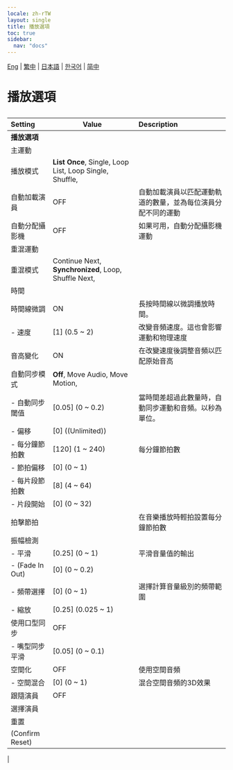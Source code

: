```yaml
---
locale: zh-rTW
layout: single
title: 播放選項
toc: true
sidebar:
  nav: "docs"
---
```

[Eng](/dancexr/menu/2025.4/motion/motion_loader) | [繁中](/tw/dancexr/menu/2025.4/motion/motion_loader) | [日本語](/jp/dancexr/menu/2025.4/motion/motion_loader) | [한국어](/kr/dancexr/menu/2025.4/motion/motion_loader) | [简中](/zh/dancexr/menu/2025.4/motion/motion_loader)

# 播放選項

## 

| Setting | Value | Description |
| :--- | --- | :--- |
|**播放選項** | | 
| 主運動 || 
| 播放模式 |  **List Once**,  Single,  Loop List,  Loop Single,  Shuffle,  |  |
| 自動加載演員 | OFF | 自動加載演員以匹配運動軌道的數量，並為每位演員分配不同的運動
| 自動分配攝影機 | OFF | 如果可用，自動分配攝影機運動
| 重混運動 || 
| 重混模式 |  Continue Next,  **Synchronized**,  Loop,  Shuffle Next,  |  |
| 時間 || 
| 時間線微調 | ON | 長按時間線以微調播放時間。
|- 速度| [1] (0.5 ~ 2) | 改變音頻速度。這也會影響運動和物理速度
| 音高變化 | ON | 在改變速度後調整音頻以匹配原始音高
| 自動同步模式 |  **Off**,  Move Audio,  Move Motion,  |  |
|- 自動同步閾值| [0.05] (0 ~ 0.2) | 當時間差超過此數量時，自動同步運動和音頻。以秒為單位。
|- 偏移| [0] ((Unlimited)) | 
|- 每分鐘節拍數| [120] (1 ~ 240) | 每分鐘節拍數
|- 節拍偏移| [0] (0 ~ 1) | 
|- 每片段節拍數| [8] (4 ~ 64) | 
|- 片段開始| [0] (0 ~ 32) | 
| 拍擊節拍 || 在音樂播放時輕拍設置每分鐘節拍數
| 振幅檢測 || 
|- 平滑| [0.25] (0 ~ 1) | 平滑音量值的輸出
|- (Fade In Out)| [0] (0 ~ 0.2) | 
|- 頻帶選擇| [0] (0 ~ 1) | 選擇計算音量級別的頻帶範圍
|- 縮放| [0.25] (0.025 ~ 1) | 
| 使用口型同步 | OFF | 
|- 嘴型同步平滑| [0.05] (0 ~ 0.1) | 
| 空間化 | OFF | 使用空間音頻
|- 空間混合| [0] (0 ~ 1) | 混合空間音頻的3D效果
| 跟隨演員 | OFF | 
| 選擇演員 |  |  |
| 重置 || 
| (Confirm Reset) || 
|
